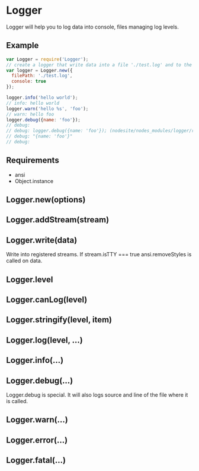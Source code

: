 Logger
=============

Logger will help you to log data into console, files managing log levels.

## Example

```javascript
var Logger = require('Logger');
// create a logger that write data into a file './test.log' and to the console
var logger = Logger.new({
  filePath: './test.log',
  console: true
});

logger.info('hello world');
// info: hello world
logger.warn('hello %s', 'foo');
// warn: hello foo
logger.debug({name: 'foo'});
// debug:
// debug: logger.debug({name: 'foo'}); (nodesite/nodes_modules/logger/readme.md:18)
// debug: "{name: 'foo'}"
// debug:
```

## Requirements

- ansi
- Object.instance

## Logger.new(options)



## Logger.addStream(stream)



## Logger.write(data)

Write into registered streams. If stream.isTTY === true ansi.removeStyles is called on data.

## Logger.level



## Logger.canLog(level)



## Logger.stringify(level, item)



## Logger.log(level, ...)


## Logger.info(...)

## Logger.debug(...)

Logger.debug is special. It will also logs source and line of the file where it is called.

## Logger.warn(...)

## Logger.error(...)

## Logger.fatal(...)


